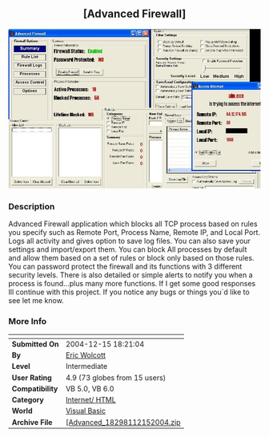 ﻿<div align="center">

## \[Advanced Firewall\]

<img src="PIC200412151834132743.JPG">
</div>

### Description

Advanced Firewall application which blocks all TCP process based on rules you specify such as Remote Port, Process Name, Remote IP, and Local Port. Logs all activity and gives option to save log files. You can also save your settings and import/export them. You can block All processes by default and allow them based on a set of rules or block only based on those rules. You can password protect the firewall and its functions with 3 different security levels. There is also detailed or simple alerts to notify you when a process is found...plus many more functions. If I get some good responses Ill continue with this project. If you notice any bugs or things you`d like to see let me know.
 
### More Info
 


<span>             |<span>
---                |---
**Submitted On**   |2004-12-15 18:21:04
**By**             |[Eric Wolcott](https://github.com/Planet-Source-Code/PSCIndex/blob/master/ByAuthor/eric-wolcott.md)
**Level**          |Intermediate
**User Rating**    |4.9 (73 globes from 15 users)
**Compatibility**  |VB 5\.0, VB 6\.0
**Category**       |[Internet/ HTML](https://github.com/Planet-Source-Code/PSCIndex/blob/master/ByCategory/internet-html__1-34.md)
**World**          |[Visual Basic](https://github.com/Planet-Source-Code/PSCIndex/blob/master/ByWorld/visual-basic.md)
**Archive File**   |[\[Advanced\_18298112152004\.zip](https://github.com/Planet-Source-Code/eric-wolcott-advanced-firewall__1-57742/archive/master.zip)








